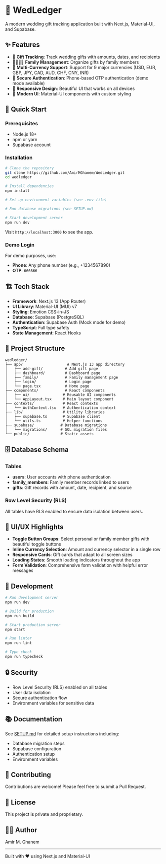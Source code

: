 # 💒 WedLedger

A modern wedding gift tracking application built with Next.js, Material-UI, and Supabase.

## ✨ Features

- 🎁 **Gift Tracking**: Track wedding gifts with amounts, dates, and recipients
- 👨‍👩‍👧‍👦 **Family Management**: Organize gifts by family members
- 💱 **Multi-Currency Support**: Support for 9 major currencies (USD, EUR, GBP, JPY, CAD, AUD, CHF, CNY, INR)
- 🔐 **Secure Authentication**: Phone-based OTP authentication (demo mode available)
- 📱 **Responsive Design**: Beautiful UI that works on all devices
- 🎨 **Modern UI**: Material-UI components with custom styling

## 🚀 Quick Start

### Prerequisites

- Node.js 18+ 
- npm or yarn
- Supabase account

### Installation

```bash
# Clone the repository
git clone https://github.com/AmirMGhanem/WedLedger.git
cd wedledger

# Install dependencies
npm install

# Set up environment variables (see .env file)

# Run database migrations (see SETUP.md)

# Start development server
npm run dev
```

Visit `http://localhost:3000` to see the app.

### Demo Login

For demo purposes, use:
- **Phone**: Any phone number (e.g., +1234567890)
- **OTP**: `666666`

## 🏗️ Tech Stack

- **Framework**: Next.js 13 (App Router)
- **UI Library**: Material-UI (MUI) v7
- **Styling**: Emotion CSS-in-JS
- **Database**: Supabase (PostgreSQL)
- **Authentication**: Supabase Auth (Mock mode for demo)
- **TypeScript**: Full type safety
- **State Management**: React Hooks

## 📁 Project Structure

```
wedledger/
├── app/                    # Next.js 13 app directory
│   ├── add-gift/          # Add gift page
│   ├── dashboard/         # Dashboard page
│   ├── family/            # Family management page
│   ├── login/             # Login page
│   └── page.tsx           # Home page
├── components/            # React components
│   ├── ui/               # Reusable UI components
│   └── AppLayout.tsx     # Main layout component
├── contexts/             # React contexts
│   └── AuthContext.tsx   # Authentication context
├── lib/                  # Utility libraries
│   ├── supabase.ts       # Supabase client
│   └── utils.ts          # Helper functions
├── supabase/            # Database migrations
│   └── migrations/      # SQL migration files
└── public/              # Static assets
```

## 🗄️ Database Schema

### Tables

- **users**: User accounts with phone authentication
- **family_members**: Family member records linked to users
- **gifts**: Gift records with amount, date, recipient, and source

### Row Level Security (RLS)

All tables have RLS enabled to ensure data isolation between users.

## 🎨 UI/UX Highlights

- **Toggle Button Groups**: Select personal or family member gifts with beautiful toggle buttons
- **Inline Currency Selection**: Amount and currency selector in a single row
- **Responsive Cards**: Gift cards that adapt to all screen sizes
- **Loading States**: Smooth loading indicators throughout the app
- **Form Validation**: Comprehensive form validation with helpful error messages

## 📝 Development

```bash
# Run development server
npm run dev

# Build for production
npm run build

# Start production server
npm start

# Run linter
npm run lint

# Type check
npm run typecheck
```

## 🔒 Security

- Row Level Security (RLS) enabled on all tables
- User data isolation
- Secure authentication flow
- Environment variables for sensitive data

## 📚 Documentation

See [SETUP.md](./SETUP.md) for detailed setup instructions including:
- Database migration steps
- Supabase configuration
- Authentication setup
- Environment variables

## 🤝 Contributing

Contributions are welcome! Please feel free to submit a Pull Request.

## 📄 License

This project is private and proprietary.

## 👨‍💻 Author

Amir M. Ghanem

---

Built with ❤️ using Next.js and Material-UI


